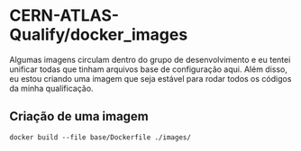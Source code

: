 # CERN-ATLAS-Qualify/docker_images
Algumas imagens circulam dentro do grupo de desenvolvimento e eu tentei unificar todas que tinham arquivos base de configuração aqui. Além disso, eu estou criando uma imagem que seja estável para rodar todos os códigos da minha qualificação.

## Criação de uma imagem
```console
docker build --file base/Dockerfile ./images/
```